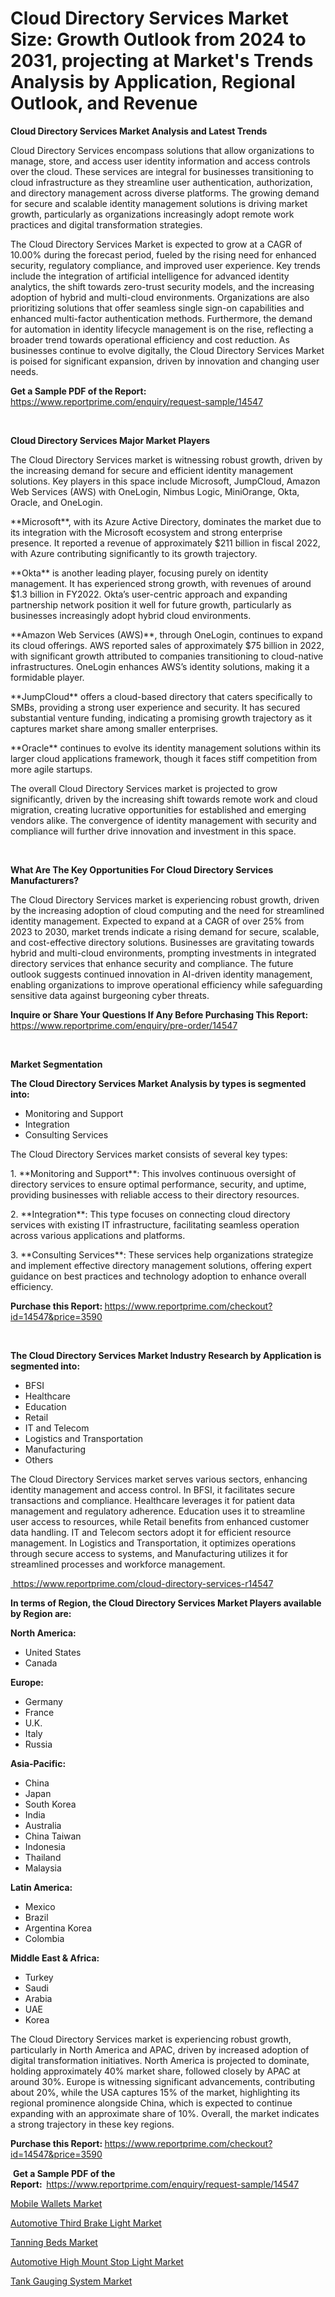 <p><h1>Cloud Directory Services Market Size: Growth Outlook from 2024 to 2031, projecting at Market's Trends Analysis by Application, Regional Outlook, and Revenue</h1></p><p><strong>Cloud Directory Services Market Analysis and Latest Trends</strong></p>
<p><p>Cloud Directory Services encompass solutions that allow organizations to manage, store, and access user identity information and access controls over the cloud. These services are integral for businesses transitioning to cloud infrastructure as they streamline user authentication, authorization, and directory management across diverse platforms. The growing demand for secure and scalable identity management solutions is driving market growth, particularly as organizations increasingly adopt remote work practices and digital transformation strategies.</p><p>The Cloud Directory Services Market is expected to grow at a CAGR of 10.00% during the forecast period, fueled by the rising need for enhanced security, regulatory compliance, and improved user experience. Key trends include the integration of artificial intelligence for advanced identity analytics, the shift towards zero-trust security models, and the increasing adoption of hybrid and multi-cloud environments. Organizations are also prioritizing solutions that offer seamless single sign-on capabilities and enhanced multi-factor authentication methods. Furthermore, the demand for automation in identity lifecycle management is on the rise, reflecting a broader trend towards operational efficiency and cost reduction. As businesses continue to evolve digitally, the Cloud Directory Services Market is poised for significant expansion, driven by innovation and changing user needs.</p></p>
<p><strong>Get a Sample PDF of the Report:&nbsp;</strong> <a href="https://www.reportprime.com/enquiry/request-sample/14547?utm_campaign=114&utm_medium=2&utm_source=Github&utm_content=ia&utm_term=29112024&utm_id=cloud-directory-services">https://www.reportprime.com/enquiry/request-sample/14547</a></p>
<p>&nbsp;</p>
<p><strong>Cloud Directory Services Major Market Players</strong></p>
<p><p>The Cloud Directory Services market is witnessing robust growth, driven by the increasing demand for secure and efficient identity management solutions. Key players in this space include Microsoft, JumpCloud, Amazon Web Services (AWS) with OneLogin, Nimbus Logic, MiniOrange, Okta, Oracle, and OneLogin.</p><p>**Microsoft**, with its Azure Active Directory, dominates the market due to its integration with the Microsoft ecosystem and strong enterprise presence. It reported a revenue of approximately $211 billion in fiscal 2022, with Azure contributing significantly to its growth trajectory.</p><p>**Okta** is another leading player, focusing purely on identity management. It has experienced strong growth, with revenues of around $1.3 billion in FY2022. Okta’s user-centric approach and expanding partnership network position it well for future growth, particularly as businesses increasingly adopt hybrid cloud environments.</p><p>**Amazon Web Services (AWS)**, through OneLogin, continues to expand its cloud offerings. AWS reported sales of approximately $75 billion in 2022, with significant growth attributed to companies transitioning to cloud-native infrastructures. OneLogin enhances AWS’s identity solutions, making it a formidable player.</p><p>**JumpCloud** offers a cloud-based directory that caters specifically to SMBs, providing a strong user experience and security. It has secured substantial venture funding, indicating a promising growth trajectory as it captures market share among smaller enterprises.</p><p>**Oracle** continues to evolve its identity management solutions within its larger cloud applications framework, though it faces stiff competition from more agile startups.</p><p>The overall Cloud Directory Services market is projected to grow significantly, driven by the increasing shift towards remote work and cloud migration, creating lucrative opportunities for established and emerging vendors alike. The convergence of identity management with security and compliance will further drive innovation and investment in this space.</p></p>
<p>&nbsp;</p>
<p><strong>What Are The Key Opportunities For Cloud Directory Services Manufacturers?</strong></p>
<p><p>The Cloud Directory Services market is experiencing robust growth, driven by the increasing adoption of cloud computing and the need for streamlined identity management. Expected to expand at a CAGR of over 25% from 2023 to 2030, market trends indicate a rising demand for secure, scalable, and cost-effective directory solutions. Businesses are gravitating towards hybrid and multi-cloud environments, prompting investments in integrated directory services that enhance security and compliance. The future outlook suggests continued innovation in AI-driven identity management, enabling organizations to improve operational efficiency while safeguarding sensitive data against burgeoning cyber threats.</p></p>
<p><strong>Inquire or Share Your Questions If Any Before Purchasing This Report:</strong> <a href="https://www.reportprime.com/enquiry/pre-order/14547?utm_campaign=114&utm_medium=2&utm_source=Github&utm_content=ia&utm_term=29112024&utm_id=cloud-directory-services">https://www.reportprime.com/enquiry/pre-order/14547</a></p>
<p>&nbsp;</p>
<p><strong>Market Segmentation</strong></p>
<p><strong>The Cloud Directory Services Market Analysis by types is segmented into:</strong></p>
<p><ul><li>Monitoring and Support</li><li>Integration</li><li>Consulting Services</li></ul></p>
<p><p>The Cloud Directory Services market consists of several key types: </p><p>1. **Monitoring and Support**: This involves continuous oversight of directory services to ensure optimal performance, security, and uptime, providing businesses with reliable access to their directory resources.</p><p>2. **Integration**: This type focuses on connecting cloud directory services with existing IT infrastructure, facilitating seamless operation across various applications and platforms.</p><p>3. **Consulting Services**: These services help organizations strategize and implement effective directory management solutions, offering expert guidance on best practices and technology adoption to enhance overall efficiency.</p></p>
<p><strong>Purchase this Report:&nbsp;</strong><a href="https://www.reportprime.com/checkout?id=14547&price=3590&utm_campaign=114&utm_medium=2&utm_source=Github&utm_content=ia&utm_term=29112024&utm_id=cloud-directory-services">https://www.reportprime.com/checkout?id=14547&price=3590</a></p>
<p>&nbsp;</p>
<p><strong>The Cloud Directory Services Market Industry Research by Application is segmented into:</strong></p>
<p><ul><li>BFSI</li><li>Healthcare</li><li>Education</li><li>Retail</li><li>IT and Telecom</li><li>Logistics and Transportation</li><li>Manufacturing</li><li>Others</li></ul></p>
<p><p>The Cloud Directory Services market serves various sectors, enhancing identity management and access control. In BFSI, it facilitates secure transactions and compliance. Healthcare leverages it for patient data management and regulatory adherence. Education uses it to streamline user access to resources, while Retail benefits from enhanced customer data handling. IT and Telecom sectors adopt it for efficient resource management. In Logistics and Transportation, it optimizes operations through secure access to systems, and Manufacturing utilizes it for streamlined processes and workforce management.</p></p>
<p><a href="https://www.reportprime.com/cloud-directory-services-r14547?utm_campaign=114&utm_medium=2&utm_source=Github&utm_content=ia&utm_term=29112024&utm_id=cloud-directory-services">&nbsp;https://www.reportprime.com/cloud-directory-services-r14547</a></p>
<p><strong>In terms of Region, the Cloud Directory Services Market Players available by Region are:</strong></p>
<p>
    <p> <strong> North America: </strong>
        <ul>
            <li>United States</li>
            <li>Canada</li>
        </ul>
        </p> 
    <p> <strong> Europe: </strong>
        <ul>
            <li>Germany</li>
            <li>France</li>
            <li>U.K.</li>
            <li>Italy</li>
            <li>Russia</li>
        </ul>
        </p> 
    <p> <strong> Asia-Pacific: </strong>
        <ul>
            <li>China</li>
            <li>Japan</li>
            <li>South Korea</li>
            <li>India</li>
            <li>Australia</li>
            <li>China Taiwan</li>
            <li>Indonesia</li>
            <li>Thailand</li>
            <li>Malaysia</li>
        </ul>
        </p> 
    <p> <strong> Latin America: </strong>
        <ul>
            <li>Mexico</li>
            <li>Brazil</li>
            <li>Argentina Korea</li>
            <li>Colombia</li>
        </ul>
        </p> 
    <p> <strong> Middle East & Africa: </strong>
        <ul>
            <li>Turkey</li>
            <li>Saudi</li>
            <li>Arabia</li>
            <li>UAE</li>
            <li>Korea</li>
        </ul>
    </p>
    </p>
<p><p>The Cloud Directory Services market is experiencing robust growth, particularly in North America and APAC, driven by increased adoption of digital transformation initiatives. North America is projected to dominate, holding approximately 40% market share, followed closely by APAC at around 30%. Europe is witnessing significant advancements, contributing about 20%, while the USA captures 15% of the market, highlighting its regional prominence alongside China, which is expected to continue expanding with an approximate share of 10%. Overall, the market indicates a strong trajectory in these key regions.</p></p>
<p><strong>Purchase this Report: </strong><a href="https://www.reportprime.com/checkout?id=14547&price=3590&utm_campaign=114&utm_medium=2&utm_source=Github&utm_content=ia&utm_term=29112024&utm_id=cloud-directory-services">https://www.reportprime.com/checkout?id=14547&price=3590</a></p>
<p>&nbsp;<strong>Get a Sample PDF of the Report:&nbsp;&nbsp;</strong><a href="https://www.reportprime.com/enquiry/request-sample/14547?utm_campaign=114&utm_medium=2&utm_source=Github&utm_content=ia&utm_term=29112024&utm_id=cloud-directory-services">https://www.reportprime.com/enquiry/request-sample/14547</a></p>
<p><strong></strong></p>
<p><p><a href="https://github.com/rahu1506/Market-Research-Report-List-6/blob/main/mobile-wallets-market.md?utm_campaign=114&utm_medium=2&utm_source=Github&utm_content=ia&utm_term=29112024&utm_id=cloud-directory-services">Mobile Wallets Market</a></p><p><a href="https://issuu.com/reportprime-2/docs/automotive-third-brake-light-market-size-2030.pptx?utm_campaign=114&utm_medium=2&utm_source=Github&utm_content=ia&utm_term=29112024&utm_id=cloud-directory-services">Automotive Third Brake Light Market</a></p><p><a href="https://www.linkedin.com/pulse/overview-tanning-beds-market-2024-2031-growth-factors-jhrfe?utm_campaign=114&utm_medium=2&utm_source=Github&utm_content=ia&utm_term=29112024&utm_id=cloud-directory-services">Tanning Beds Market</a></p><p><a href="https://issuu.com/reportprime-2/docs/automotive-high-mount-stop-light-market-size-2030.?utm_campaign=114&utm_medium=2&utm_source=Github&utm_content=ia&utm_term=29112024&utm_id=cloud-directory-services">Automotive High Mount Stop Light Market</a></p><p><a href="https://www.linkedin.com/pulse/forecasts-growth-opportunities-tank-gauging-system-industry-6p4ec?utm_campaign=114&utm_medium=2&utm_source=Github&utm_content=ia&utm_term=29112024&utm_id=cloud-directory-services">Tank Gauging System Market</a></p></p>